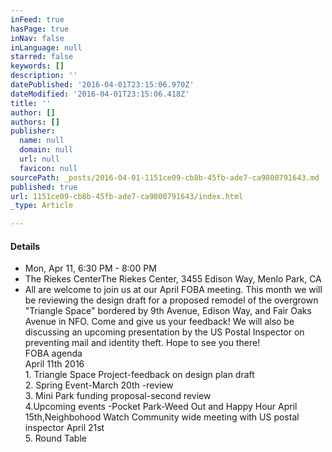 ```yaml
---
inFeed: true
hasPage: true
inNav: false
inLanguage: null
starred: false
keywords: []
description: ''
datePublished: '2016-04-01T23:15:06.970Z'
dateModified: '2016-04-01T23:15:06.418Z'
title: ''
author: []
authors: []
publisher:
  name: null
  domain: null
  url: null
  favicon: null
sourcePath: _posts/2016-04-01-1151ce09-cb8b-45fb-ade7-ca9800791643.md
published: true
url: 1151ce09-cb8b-45fb-ade7-ca9800791643/index.html
_type: Article

---
```

#### Details

* Mon, Apr 11, 6:30 PM - 8:00 PM
* The Riekes CenterThe Riekes Center, 3455 Edison Way, Menlo Park, CA
* All are welcome to join us at our April FOBA meeting. This month we will be reviewing the design draft for a proposed remodel of the overgrown "Triangle Space" bordered by 9th Avenue, Edison Way, and Fair Oaks Avenue in NFO. Come and give us your feedback! We will also be discussing an upcoming presentation by the US Postal Inspector on preventing mail and identity theft. Hope to see you there!  
FOBA agenda  
April 11th 2016  
1\. Triangle Space Project-feedback on design plan draft  
2\. Spring Event-March 20th -review  
3\. Mini Park funding proposal-second review  
4.Upcoming events -Pocket Park-Weed Out and Happy Hour April 15th,Neighbohood Watch Community wide meeting with US postal inspector April 21st  
5\. Round Table